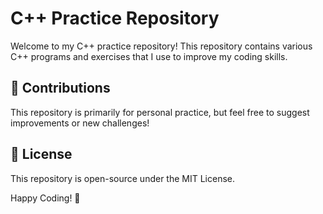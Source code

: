 # C++ Practice Repository

Welcome to my C++ practice repository! This repository contains various C++ programs and exercises that I use to improve my coding skills.


## 🤝 Contributions
This repository is primarily for personal practice, but feel free to suggest improvements or new challenges!

## 📜 License
This repository is open-source under the MIT License.

Happy Coding! 🚀

